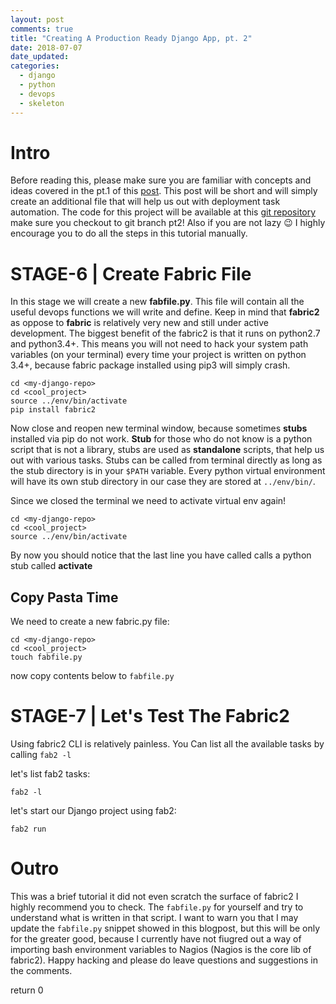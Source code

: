 ```yaml
---
layout: post
comments: true
title: "Creating A Production Ready Django App, pt. 2"
date: 2018-07-07
date_updated:
categories:
  - django
  - python
  - devops
  - skeleton
---
```



# Intro

Before reading this, please make sure you are familiar with concepts and ideas
covered in the pt.1 of this [post][1].  This post will be short and will simply
create an additional file that will help us out with deployment task automation.
The code for this project will be available at this [git repository][2] make sure you
checkout to git branch pt2! Also if you are not lazy 😉 I highly encourage you to
do all the steps in this tutorial manually.


# STAGE-6 | Create Fabric File

In this stage we will create a new **fabfile.py**. This file will contain all
the useful devops functions we will write and define.  Keep in mind that
**fabric2** as oppose to **fabric** is relatively very new and still under
active development.  The biggest benefit of the fabric2 is that it runs on
python2.7 and python3.4+.  This means you will not need to hack your system path
variables (on your terminal) every time your project is written on python 3.4+,
because fabric package installed using pip3 will simply crash.


    cd <my-django-repo>
    cd <cool_project>
    source ../env/bin/activate
    pip install fabric2

Now close and reopen new terminal window, because sometimes **stubs** installed via
pip do not work.  **Stub** for those who do not know is a python script that is
not a library, stubs are used as **standalone** scripts, that help us out with
various tasks.  Stubs can be called from terminal directly as long as the stub
directory is in your `$PATH` variable.  Every python virtual environment will
have its own stub directory in our case they are stored at `../env/bin/`.


Since we closed the terminal we need to activate virtual env again!

    cd <my-django-repo>
    cd <cool_project>
    source ../env/bin/activate

By now you should notice that the last line you have called calls a python stub
called **activate**



## Copy Pasta Time

We need to create a new fabric.py file:

    cd <my-django-repo>
    cd <cool_project>
    touch fabfile.py

now copy contents below to `fabfile.py`

<script src="https://gist-it.appspot.com/http://github.com/megamorphf/blog-django-skeleton/blob/pt2/cool_project/fabfile.py"></script>


# STAGE-7 | Let's Test The Fabric2

Using fabric2 CLI is relatively painless.  You Can list all the available tasks
by calling `fab2 -l`

let's list fab2 tasks:

    fab2 -l

let's start our Django project using fab2:

    fab2 run


<asciinema-player src="/assets/cinemas/fab2.cast" cols="90" rows="25"></asciinema-player>


# Outro

This was a brief tutorial it did not even scratch the surface of fabric2 I highly recommend you to check. The `fabfile.py`
for yourself and try to understand what is written in that script.  I want to warn you that I may update the `fabfile.py` snippet showed in this blogpost, but this will be only for the greater good, because I currently have not fiugred out a way of importing bash environment variables to Nagios (Nagios is the core lib of fabric2).  Happy hacking and please do leave questions and suggestions in the comments.

return 0

[1]: https://megamorphf.github.io/django/python/devops/skeleton/2018/06/27/creating-a-production-ready-django-app-pt1.html
[2]: https://github.com/megamorphf/blog-django-skeleton
